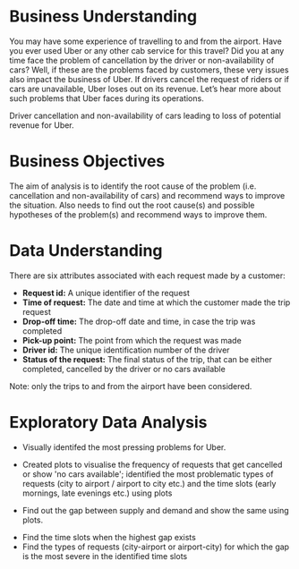 # Business Understanding
You may have some experience of travelling to and from the airport. Have you ever used Uber or any other cab service for this travel? Did you at any time face the problem of cancellation by the driver or non-availability of cars?
Well, if these are the problems faced by customers, these very issues also impact the business of Uber. If drivers cancel the request of riders or if cars are unavailable, Uber loses out on its revenue. Let’s hear more about such problems that Uber faces during its operations.

Driver cancellation and non-availability of cars leading to loss of potential revenue for Uber.

# Business Objectives
The aim of analysis is to identify the root cause of the problem (i.e. cancellation and non-availability of cars) and recommend ways to improve the situation. Also needs to find out the root cause(s) and possible hypotheses of the problem(s) and recommend ways to improve them.

# Data Understanding

There are six attributes associated with each request made by a customer:

  - **Request id:** A unique identifier of the request
  - **Time of request:** The date and time at which the customer made the trip request
  - **Drop-off time:** The drop-off date and time, in case the trip was completed 
  - **Pick-up point:** The point from which the request was made
  - **Driver id:** The unique identification number of the driver
  - **Status of the request:** The final status of the trip, that can be either completed, cancelled by the driver or no cars available
  
  Note: only the trips to and from the airport have been considered.
  
 # Exploratory Data Analysis
 
 * Visually identifed the most pressing problems for Uber. 
  - Created plots to visualise the frequency of requests that get cancelled or show 'no cars available'; identified the most problematic types of requests (city to airport / airport to city etc.) and the time slots (early mornings, late evenings etc.) using plots
  
 * Find out the gap between supply and demand and show the same using plots.
  - Find the time slots when the highest gap exists
  - Find the types of requests (city-airport or airport-city) for which the gap is the most severe in the identified time slots
  
  
  
